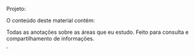 Projeto:

O conteúdo deste material contém: 

Todas as anotações sobre as áreas que eu estudo. 
Feito para consulta e compartilhamento de informações.


<img src="C:\Users\thali\OneDrive\Imagens\r6YemvF9_400x400.jpg" style="zoom:25%;" />

